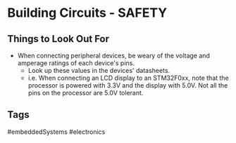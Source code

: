 # Building Circuits - SAFETY

## Things to Look Out For
* When connecting peripheral devices, be weary of the voltage and amperage ratings of each device's pins.
	* Look up these values in the devices' datasheets.
	* i.e. When connecting an LCD display to an STM32F0xx, note that the processor is powered with 3.3V and the display with 5.0V. Not all the pins on the processor are 5.0V tolerant.

## Tags
#embeddedSystems #electronics
